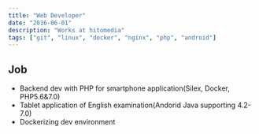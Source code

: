 ```yaml
---
title: "Web Developer"
date: "2016-06-01"
description: "Works at hitomedia"
tags: ["git", "linux", "docker", "nginx", "php", "android"]
---
```


## Job

- Backend dev with PHP for smartphone application(Silex, Docker, PHP5.6&7.0)
- Tablet application of English examination(Andorid Java supporting 4.2-7.0)
- Dockerizing dev environment
